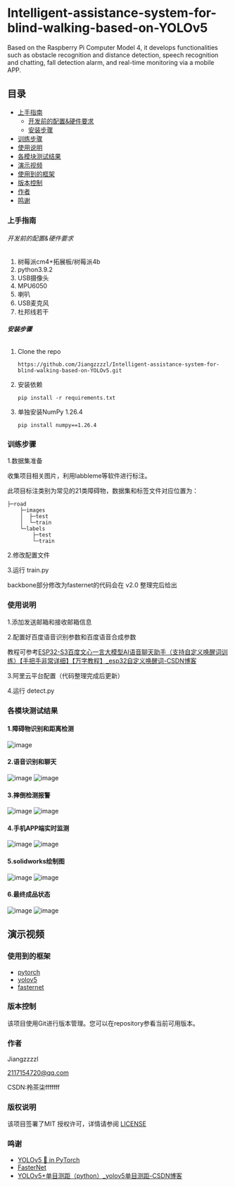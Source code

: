 # Intelligent-assistance-system-for-blind-walking-based-on-YOLOv5

Based on the Raspberry Pi Computer Model 4, it develops functionalities such as obstacle recognition and distance detection, speech recognition and chatting, fall detection alarm, and real-time monitoring via a mobile APP.



## 目录

- [上手指南](##上手指南)
  - [开发前的配置&硬件要求](######开发前的配置&要求)
  - [安装步骤](######安装步骤)
- [训练步骤](##训练步骤)
- [使用说明](##使用说明)
- [各模块测试结果](##各模块测试结果)
- [演示视频](##演示视频)
- [使用到的框架](##使用到的框架)
- [版本控制](##版本控制)
- [作者](##作者)
- [鸣谢](##鸣谢)
  
  

### 上手指南

###### 开发前的配置&硬件要求

1. 树莓派cm4+拓展板/树莓派4b
2. python3.9.2
3. USB摄像头
4. MPU6050
5. 喇叭
6. USB麦克风
7. 杜邦线若干

###### **安装步骤**

1. Clone the repo
   
   ```
   https://github.com/Jiangzzzzl/Intelligent-assistance-system-for-blind-walking-based-on-YOLOv5.git
   ```

2. 安装依赖
   
   ```
   pip install -r requirements.txt
   ```

3. 单独安装NumPy 1.26.4
   
   ```
   pip install numpy==1.26.4
   ```
   
   
   
   

### 训练步骤

1.数据集准备

收集项目相关图片，利用labbleme等软件进行标注。

此项目标注类别为常见的21类障碍物，数据集和标签文件对应位置为：

```
├─road
    ├─images
    │  ├─test
    │  └─train
    └─labels
        ├─test
        └─train
```

2.修改配置文件



3.运行 train.py

backbone部分修改为fasternet的代码会在 v2.0 整理完后给出



### 使用说明

1.添加发送邮箱和接收邮箱信息

2.配置好百度语音识别参数和百度语音合成参数

教程可参考[ESP32-S3百度文心一言大模型AI语音聊天助手（支持自定义唤醒词训练）【手把手非常详细】【万字教程】_esp32自定义唤醒词-CSDN博客](https://blog.csdn.net/chg2663776/article/details/142203652)

3.阿里云平台配置（代码整理完成后更新）

4.运行 detect.py



### 各模块测试结果

#### 1.障碍物识别和距离检测
![image](https://github.com/Jiangzzzzl/Intelligent-assistance-system-for-blind-walking-based-on-YOLOv5/blob/main/readme_picture/detect.png)

#### 2.语音识别和聊天
![image](https://github.com/Jiangzzzzl/Intelligent-assistance-system-for-blind-walking-based-on-YOLOv5/blob/main/readme_picture/aliyun.jpg)
![image](https://github.com/Jiangzzzzl/Intelligent-assistance-system-for-blind-walking-based-on-YOLOv5/blob/main/readme_picture/llm.png)

#### 3.摔倒检测报警
![image](https://github.com/Jiangzzzzl/Intelligent-assistance-system-for-blind-walking-based-on-YOLOv5/blob/main/readme_picture/email.jpg)
![image](https://github.com/Jiangzzzzl/Intelligent-assistance-system-for-blind-walking-based-on-YOLOv5/blob/main/readme_picture/aliyun_2.jpg)


#### 4.手机APP端实时监测
![image](https://github.com/Jiangzzzzl/Intelligent-assistance-system-for-blind-walking-based-on-YOLOv5/blob/main/readme_picture/APP_1.jpg)
![image](https://github.com/Jiangzzzzl/Intelligent-assistance-system-for-blind-walking-based-on-YOLOv5/blob/main/readme_picture/APP_2.jpg)

#### 5.solidworks绘制图
![image](https://github.com/Jiangzzzzl/Intelligent-assistance-system-for-blind-walking-based-on-YOLOv5/blob/main/readme_picture/3D_1.jpg)
![image](https://github.com/Jiangzzzzl/Intelligent-assistance-system-for-blind-walking-based-on-YOLOv5/blob/main/readme_picture/3D_2.jpg)

#### 6.最终成品状态
![image](https://github.com/Jiangzzzzl/Intelligent-assistance-system-for-blind-walking-based-on-YOLOv5/blob/main/readme_picture/show2.jpg)
![image](https://github.com/Jiangzzzzl/Intelligent-assistance-system-for-blind-walking-based-on-YOLOv5/blob/main/readme_picture/show1.jpg)


## 演示视频



### 使用到的框架

- [pytorch](https://pytorch.org/)
- [yolov5](https://jquery.com)
- [fasternet](https://jquery.com)
  
  

### 版本控制

该项目使用Git进行版本管理。您可以在repository参看当前可用版本。



### 作者

Jiangzzzzl

2117154720@qq.com

CSDN:柃茶柒fffffff 



### 版权说明

该项目签署了MIT 授权许可，详情请参阅 [LICENSE](https://github.com/Jiangzzzzl/Intelligent-assistance-system-for-blind-walking-based-on-YOLOv5/blob/main/LICENSE)



### 鸣谢

- [YOLOv5 🚀 in PyTorch](https://github.com/ultralytics/yolov5)
- [FasterNet](https://github.com/JierunChen/FasterNet)
- [YOLOv5+单目测距（python）_yolov5单目测距-CSDN博客](https://blog.csdn.net/qq_45077760/article/details/130261489)
